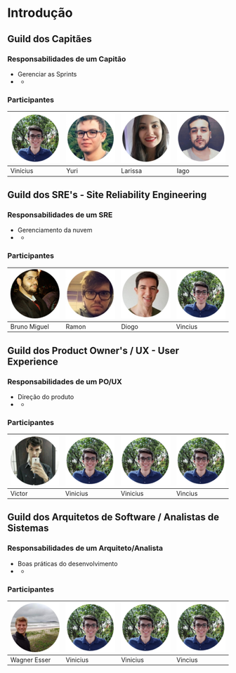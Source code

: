 # Introdução

## Guild dos Capitães

### Responsabilidades de um Capitão

* Gerenciar as Sprints
* +

### Participantes

| ![vinicius](../.gitbook/assets/vinicius.png) | ![Vinicius](../.gitbook/assets/yuri.jpg) | ![Vinicius](../.gitbook/assets/larissa2.jpg) | ![Vinicius](../.gitbook/assets/iago.png) |
| :--- | :--- | :--- | :--- |
|         Vinícius |              Yuri |            Larissa |              Iago |

## Guild dos SRE's - Site Reliability Engineering

### Responsabilidades de um SRE

* Gerenciamento da nuvem
* +

### Participantes

| ![Vinicius](../.gitbook/assets/bumblebee-bruno-sre.png) | ![Vinicius](../.gitbook/assets/ramon.jpg) | ![Vinicius](../.gitbook/assets/diogo.jpg) | ![Vinicius](../.gitbook/assets/vinicius.png) |
| :--- | :--- | :--- | :--- |
| Bruno Miguel |         Ramon |            Diogo |         Vincius |

## Guild dos Product Owner's / UX - User Experience

### Responsabilidades de um PO/UX

* Direção do produto
* +

### Participantes

| ![Vinicius](../.gitbook/assets/bumblebee-victor-po.png) | ![Vinicius](../.gitbook/assets/vinicius.png) | ![Vinicius](../.gitbook/assets/vinicius.png) | ![Vinicius](../.gitbook/assets/vinicius.png) |
| :--- | :--- | :--- | :--- |
|           Victor |         Vinicius |         Vinicius |         Vincius |

## Guild dos Arquitetos de Software / Analistas de Sistemas

### Responsabilidades de um Arquiteto/Analista

* Boas práticas do desenvolvimento
* +

### Participantes

| ![Vinicius](../.gitbook/assets/bumblebee-wagner-arquiteto.png) | ![Vinicius](../.gitbook/assets/vinicius.png) | ![Vinicius](../.gitbook/assets/vinicius.png) | ![Vinicius](../.gitbook/assets/vinicius.png) |
| :--- | :--- | :--- | :--- |
|       Wagner Esser |         Vinicius |         Vinicius |         Vincius |

